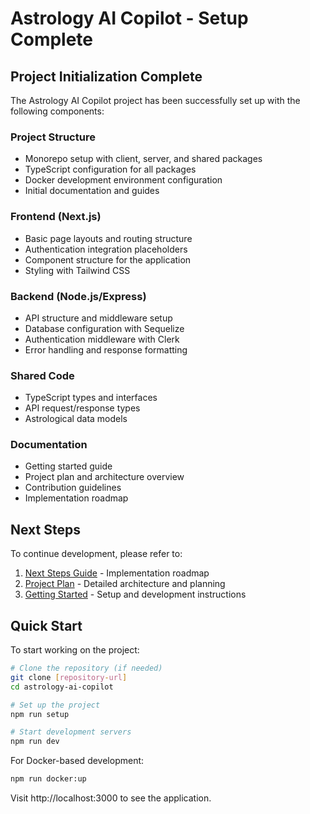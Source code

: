 # Astrology AI Copilot - Setup Complete

## Project Initialization Complete

The Astrology AI Copilot project has been successfully set up with the following components:

### Project Structure
- Monorepo setup with client, server, and shared packages
- TypeScript configuration for all packages
- Docker development environment configuration
- Initial documentation and guides

### Frontend (Next.js)
- Basic page layouts and routing structure
- Authentication integration placeholders
- Component structure for the application
- Styling with Tailwind CSS

### Backend (Node.js/Express)
- API structure and middleware setup
- Database configuration with Sequelize
- Authentication middleware with Clerk
- Error handling and response formatting

### Shared Code
- TypeScript types and interfaces
- API request/response types
- Astrological data models

### Documentation
- Getting started guide
- Project plan and architecture overview
- Contribution guidelines
- Implementation roadmap

## Next Steps

To continue development, please refer to:

1. [Next Steps Guide](./docs/next-steps.md) - Implementation roadmap
2. [Project Plan](./docs/project-plan.md) - Detailed architecture and planning
3. [Getting Started](./docs/getting-started.md) - Setup and development instructions

## Quick Start

To start working on the project:

```bash
# Clone the repository (if needed)
git clone [repository-url]
cd astrology-ai-copilot

# Set up the project
npm run setup

# Start development servers
npm run dev
```

For Docker-based development:

```bash
npm run docker:up
```

Visit http://localhost:3000 to see the application.